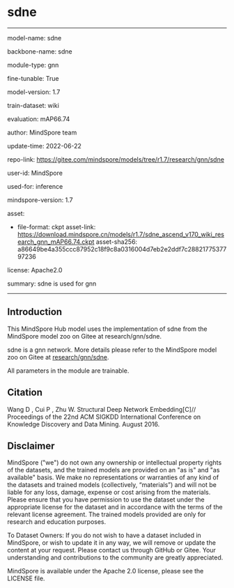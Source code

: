 # sdne

---

model-name: sdne

backbone-name: sdne

module-type: gnn

fine-tunable: True

model-version: 1.7

train-dataset: wiki

evaluation: mAP66.74

author: MindSpore team

update-time: 2022-06-22

repo-link: <https://gitee.com/mindspore/models/tree/r1.7/research/gnn/sdne>

user-id: MindSpore

used-for: inference

mindspore-version: 1.7

asset:

-
    file-format: ckpt
    asset-link: <https://download.mindspore.cn/models/r1.7/sdne_ascend_v170_wiki_research_gnn_mAP66.74.ckpt>
    asset-sha256: a86649be4a355ccc87952c18f9c8a0316004d7eb2e2ddf7c2882177537797236

license: Apache2.0

summary: sdne is used for gnn

---

## Introduction

This MindSpore Hub model uses the implementation of sdne from the MindSpore model zoo on Gitee at research/gnn/sdne.

sdne is a gnn network. More details please refer to the MindSpore model zoo on Gitee at [research/gnn/sdne](https://gitee.com/mindspore/models/blob/r1.7/research/gnn/sdne/README_CN.md).

All parameters in the module are trainable.

## Citation

Wang D ,  Cui P ,  Zhu W. Structural Deep Network Embedding[C]// Proceedings of the 22nd ACM SIGKDD International Conference on Knowledge Discovery and Data Mining. August 2016.

## Disclaimer

MindSpore ("we") do not own any ownership or intellectual property rights of the datasets, and the trained models are provided on an "as is" and "as available" basis. We make no representations or warranties of any kind of the datasets and trained models (collectively, “materials”) and will not be liable for any loss, damage, expense or cost arising from the materials. Please ensure that you have permission to use the dataset under the appropriate license for the dataset and in accordance with the terms of the relevant license agreement. The trained models provided are only for research and education purposes.

To Dataset Owners: If you do not wish to have a dataset included in MindSpore, or wish to update it in any way, we will remove or update the content at your request. Please contact us through GitHub or Gitee. Your understanding and contributions to the community are greatly appreciated.

MindSpore is available under the Apache 2.0 license, please see the LICENSE file.
